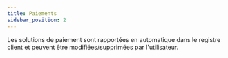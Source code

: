 ```yaml
---
title: Paiements
sidebar_position: 2
---
```


Les solutions de paiement sont rapportées en automatique dans le registre client et peuvent être modifiées/supprimées par l'utilisateur.






